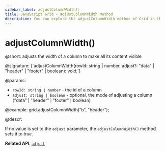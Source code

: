 ```yaml
---
sidebar_label: adjustColumnWidth()
title: JavaScript Grid - adjustColumnWidth Method 
description: You can explore the adjustColumnWidth method of Grid in the documentation of the DHTMLX JavaScript UI library. Browse developer guides and API reference, try out code examples and live demos, and download a free 30-day evaluation version of DHTMLX Suite.
---
```


# adjustColumnWidth()

@short: adjusts the width of a column to make all its content visible

@signature: {'adjustColumnWidth(rowId: string | number, adjust?: "data" | "header" | "footer" | boolean): void;'}

@params:
- `rowId: string | number` - the id of a column
- `adjust: string | boolean` - optional, the mode of adjusting a column ("data" | "header" | "footer" | boolean)

@example:
grid.adjustColumnWidth("b", "header");

@descr:

If no value is set to the `adjust` parameter, the `adjustColumnWidth()` method sets it to *true*.

**Related API**: [`adjust`](grid/api/grid_adjust_config.md)
